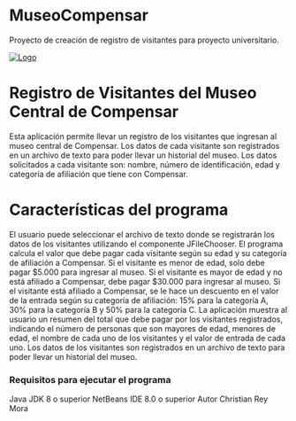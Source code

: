 # MuseoCompensar
Proyecto de creación de registro de visitantes para proyecto universitario. 




[![Logo](https://media.discordapp.net/attachments/997267642115182602/1079832481630527519/logo2.png "Logo")](https://media.discordapp.net/attachments/997267642115182602/1079832481630527519/logo2.png "Logo")

# **Registro de Visitantes del Museo Central de Compensar**


Esta aplicación permite llevar un registro de los visitantes que ingresan al museo central de Compensar. Los datos de cada visitante son registrados en un archivo de texto para poder llevar un historial del museo. Los datos solicitados a cada visitante son: nombre, número de identificación, edad y categoría de afiliación que tiene con Compensar.

# Características del programa


El usuario puede seleccionar el archivo de texto donde se registrarán los datos de los visitantes utilizando el componente JFileChooser.
El programa calcula el valor que debe pagar cada visitante según su edad y su categoría de afiliación a Compensar.
Si el visitante es menor de edad, solo debe pagar $5.000 para ingresar al museo.
Si el visitante es mayor de edad y no está afiliado a Compensar, debe pagar $30.000 para ingresar al museo.
Si el visitante está afiliado a Compensar, se le hace un descuento en el valor de la entrada según su categoría de afiliación: 15% para la categoría A, 30% para la categoría B y 50% para la categoría C.
La aplicación muestra al usuario un resumen del total que debe pagar por los visitantes registrados, indicando el número de personas que son mayores de edad, menores de edad, el nombre de cada uno de los visitantes y el valor de entrada de cada uno.
Los datos de los visitantes son registrados en un archivo de texto para poder llevar un historial del museo.
### Requisitos para ejecutar el programa


Java JDK 8 o superior
NetBeans IDE 8.0 o superior
Autor
Christian Rey Mora
